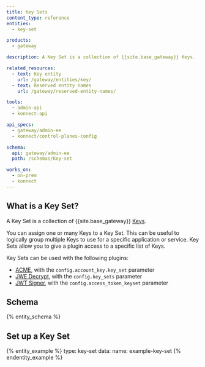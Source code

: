 ```yaml
---
title: Key Sets
content_type: reference
entities:
  - key-set

products:
  - gateway

description: A Key Set is a collection of {{site.base_gateway}} Keys.

related_resources:
  - text: Key entity
    url: /gateway/entities/key/
  - text: Reserved entity names
    url: /gateway/reserved-entity-names/

tools:
  - admin-api
  - konnect-api

api_specs:
  - gateway/admin-ee
  - konnect/control-planes-config 

schema:
  api: gateway/admin-ee
  path: /schemas/Key-set

works_on:
  - on-prem
  - konnect
---
```


## What is a Key Set?

A Key Set is a collection of {{site.base_gateway}} [Keys](/gateway/entities/key/).

You can assign one or many Keys to a Key Set. This can be useful to logically group multiple Keys to use for a specific application or service. Key Sets allow you to give a plugin access to a specific list of Keys.

Key Sets can be used with the following plugins:
- [ACME](/plugins/acme/), with the `config.account_key.key_set` parameter
- [JWE Decrypt](/plugins/jwe-decrypt/), with the `config.key_sets` parameter
- [JWT Signer](/plugins/jwt-signer/), with the `config.access_token_keyset` parameter

## Schema

{% entity_schema %}

## Set up a Key Set

{% entity_example %}
type: key-set
data:
  name: example-key-set
{% endentity_example %}